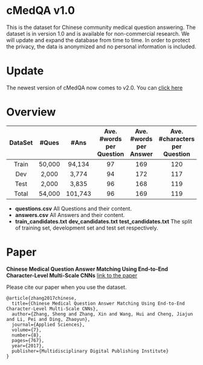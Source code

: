 # cMedQA v1.0
This is the dataset for Chinese community medical question answering. The dataset is in version 1.0 and is available for non-commercial research. We will update and expand the database from time to time. In order to protect the privacy, the data is anonymized and no personal information is included.

# Update

The newest version of cMedQA now comes to v2.0. You can [click here](https://github.com/zhangsheng93/cMedQA2)


# Overview

| DataSet | #Ques | #Ans | Ave. #words per Question |  Ave. #words per Answer| Ave. #characters per Question | Ave. #characters per Answer |
| :-: | :-: | :-: | :-: | :-: | :-: | :-: |
|Train|50,000|94,134|97|169|120|212|
|Dev|2,000|3,774|94|172|117|216|
|Test|2,000|3,835|96|168|119|211|
|Total|54,000|101,743|96|169|119|212|

* **questions.csv**  All Questions and their content.
* **answers.csv**  All Answers and their content.
* **train_candidates.txt** **dev_candidates.txt** **test_candidates.txt** The split of training set, development set and test set respectively.

# Paper
**Chinese Medical Question Answer Matching Using End-to-End Character-Level Multi-Scale CNNs** [link to the paper](http://www.mdpi.com/2076-3417/7/8/767)

Please cite our paper when you use the dataset.
```
@article{zhang2017chinese,
  title={Chinese Medical Question Answer Matching Using End-to-End Character-Level Multi-Scale CNNs},
  author={Zhang, Sheng and Zhang, Xin and Wang, Hui and Cheng, Jiajun and Li, Pei and Ding, Zhaoyun},
  journal={Applied Sciences},
  volume={7},
  number={8},
  pages={767},
  year={2017},
  publisher={Multidisciplinary Digital Publishing Institute}
}
```
